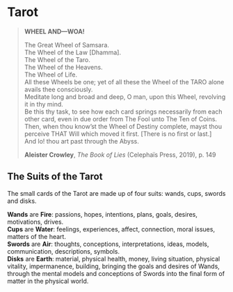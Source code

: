 # Tarot

>**WHEEL AND—WOA!**
>
>The Great Wheel of Samsara.  
>The Wheel of the Law [Dhamma].  
>The Wheel of the Taro.  
>The Wheel of the Heavens.  
>The Wheel of Life.  
>All these Wheels be one; yet of all these the Wheel of the TARO alone avails thee consciously.  
>Meditate long and broad and deep, O man, upon this Wheel, revolving it in thy mind.  
>Be this thy task, to see how each card springs necessarily from each other card, even in due order from The Fool unto The Ten of Coins.  
>Then, when thou know’st the Wheel of Destiny complete, mayst thou perceive THAT Will which moved it first. [There is no first or last.]  
>And lo! thou art past through the Abyss.
>
>**Aleister Crowley**, *The Book of Lies* (Celephaïs Press, 2019), p. 149


## The Suits of the Tarot

The small cards of the Tarot are made up of four suits: wands, cups, swords and disks.

**Wands** are **Fire**: passions, hopes, intentions, plans, goals, desires, motivations, drives.  
**Cups** are **Water**: feelings, experiences, affect, connection, moral issues, matters of the heart.  
**Swords** are **Air**: thoughts, conceptions, interpretations, ideas, models, communication, descriptions, symbols.  
**Disks** are **Earth**: material, physical health, money, living situation, physical vitality, impermanence, building, bringing the goals and desires of Wands, through the mental models and conceptions of Swords into the final form of matter in the physical world.  


